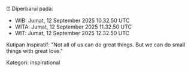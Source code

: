 ⏰ Diperbarui pada:
- WIB: Jumat, 12 September 2025 10.32.50 UTC
- WITA: Jumat, 12 September 2025 11.32.50 UTC
- WIT: Jumat, 12 September 2025 12.32.50 UTC

Kutipan Inspiratif:
"Not all of us can do great things. But we can do small things with great love."


Kategori: inspirational

